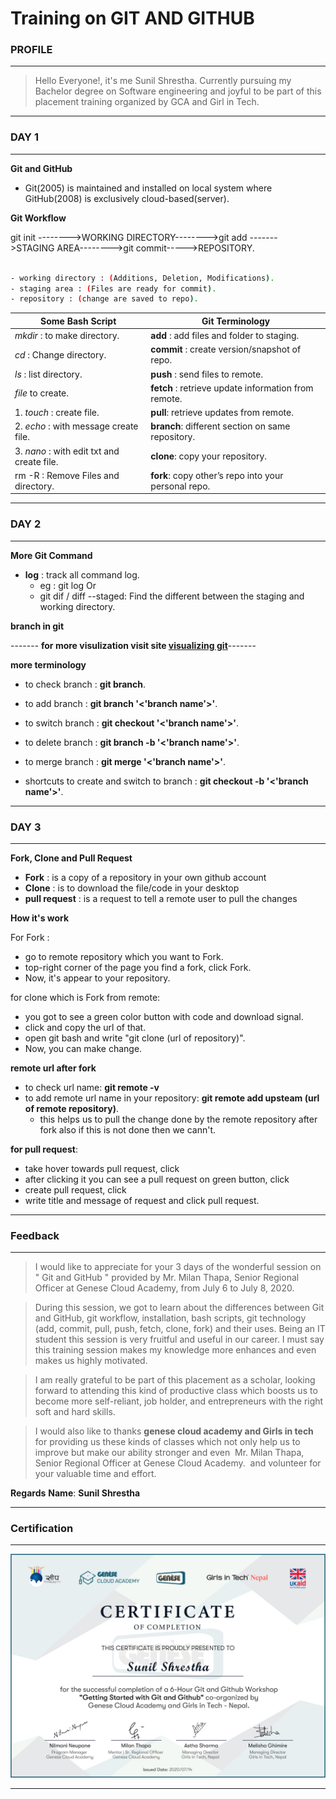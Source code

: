 # Training on GIT AND GITHUB

### PROFILE

---

> Hello Everyone!, it's me Sunil Shrestha. Currently pursuing my Bachelor degree on Software engineering and joyful to be part of this placement training organized by GCA and Girl in Tech.

---

### DAY 1

---

**Git and GitHub**

- Git(2005) is maintained and installed on local system where GitHub(2008) is exclusively cloud-based(server).

**Git Workflow**

git init -------->WORKING DIRECTORY-------->git add ------->STAGING AREA-------->git commit----->REPOSITORY.

```sh

- working directory : (Additions, Deletion, Modifications).
- staging area : (Files are ready for commit).
- repository : (change are saved to repo).

```

| Some Bash Script                           | Git Terminology                                      |
| ------------------------------------------ | ---------------------------------------------------- |
| _mkdir_ : to make directory.               | **add** : add files and folder to staging.           |
| _cd_ : Change directory.                   | **commit** : create version/snapshot of repo.        |
| _ls_ : list directory.                     | **push** : send files to remote.                     |
| _file_ to create.                          | **fetch** : retrieve update information from remote. |
| 1. _touch_ : create file.                  | **pull**: retrieve updates from remote.              |
| 2. _echo_ : with message create file.      | **branch**: different section on same repository.    |
| 3. _nano_ : with edit txt and create file. | **clone**: copy your repository.                     |
| rm -R : Remove Files and directory.        | **fork**: copy other’s repo into your personal repo. |

---

### DAY 2

---

**More Git Command**

- **log** : track all command log.
  - eg : git log Or
  * git dif / diff --staged: Find the different between the staging and working directory.

**branch in git**

------- **for more visulization visit site [visualizing git](http://git-school.github.io/visualizing-git/)**-------

**more terminology**

- to check branch : **git branch**.
- to add branch : **git branch '<'branch name'>'**.
- to switch branch : **git checkout '<'branch name'>'**.
- to delete branch : **git branch -b '<'branch name'>'**.
- to merge branch : **git merge '<'branch name'>'**.

- shortcuts to create and switch to branch : **git checkout -b '<'branch name'>'**.

---

### DAY 3

---

**Fork, Clone and Pull Request**

- **Fork** : is a copy of a repository in your own github account
- **Clone** : is to download the file/code in your desktop
- **pull request** : is a request to tell a remote user to pull the changes

**How it's work**

For Fork :

- go to remote repository which you want to Fork.
- top-right corner of the page you find a fork, click Fork.
- Now, it's appear to your repository.

for clone which is Fork from remote:

- you got to see a green color button with code and download signal.
- click and copy the url of that.
- open git bash and write "git clone (url of repository)".
- Now, you can make change.

**remote url after fork**

- to check url name: **git remote -v**
- to add remote url name in your repository: **git remote add upsteam (url of remote repository)**.
  - this helps us to pull the change done by the remote repository after fork also if this is not done then we cann't.

**for pull request**:

- take hover towards pull request, click
- after clicking it you can see a pull request on green button, click
- create pull request, click
- write title and message of request and click pull request.

---

### Feedback

---

> I would like to appreciate for your 3 days of the wonderful session on " Git and GitHub " provided by Mr. Milan Thapa, Senior Regional Officer at Genese Cloud Academy, from July 6 to July 8, 2020.

> During this session, we got to learn about the differences between Git and GitHub, git workflow, installation, bash scripts, git technology (add, commit, pull, push, fetch, clone, fork) and their uses. Being an IT student this session is very fruitful and useful in our career. I must say this training session makes my knowledge more enhances and even makes us highly motivated.

> I am really grateful to be part of this placement as a scholar, looking forward to attending this kind of productive class which boosts us to become more self-reliant, job holder, and entrepreneurs with the right soft and hard skills.

> I would also like to thanks **genese cloud academy and Girls in tech** for providing us these kinds of classes which not only help us to improve but make our ability stronger and even  Mr. Milan Thapa, Senior Regional Officer at Genese Cloud Academy.  and volunteer for your valuable time and effort.

**Regards**
**Name**: **Sunil Shrestha**

---

### Certification

---

![Certificate of complition- Git and Github](Assets/certificate_Sunil-Shrestha.jpg)

---
